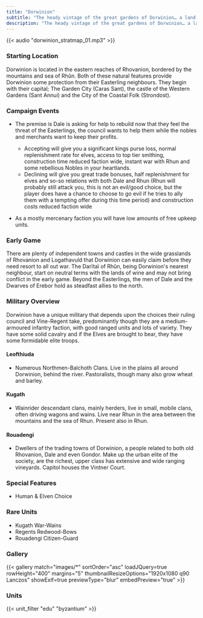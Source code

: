 ```yaml
---
title: "Dorwinion"
subtitle: "The heady vintage of the great gardens of Dorwinion… a land of vines in ’the burning South.’"
description: "The heady vintage of the great gardens of Dorwinion… a land of vines in ’the burning South.’"
---
```


{{< audio "dorwinion_stratmap_01.mp3" >}}

### Starting Location
Dorwinion is located in the eastern reaches of Rhovanion, bordered by the mountains and sea of Rhûn. Both of these natural features provide Dorwinion some protection from their Easterling neighbours. They begin with their capital; The Garden City (Caras Sant), the castle of the Western Gardens (Sant Annui) and the City of the Coastal Folk (Strondost).

### Campaign Events

- The premise is Dale is asking for help to rebuild now that they feel the threat of the Easterlings, the council wants to help them while the nobles and merchants want to keep their profits.
    - Accepting will give you a significant kings purse loss, normal replenishment rate for elves, access to top tier smithing, construction time reduced faction wide, instant war with Rhun and some rebellious Nobles in your heartlands.
    - Declining will give you great trade bonuses, half replenishment for elves and so-so relations with both Dale and Rhun (Rhun will probably still attack you, this is not an evil/good choice, but the player does have a chance to choose to go evil if he tries to ally them with a tempting offer during this time period) and construction costs reduced faction wide

- As a mostly mercenary faction you will have low amounts of free upkeep units.

### Early Game
There are plenty of independent towns and castles in the wide grasslands of Rhovanion and Logathavuld that Dorwinion can easily claim before they need resort to all out war. The Darïtaï of Rhûn, being Dorwinion's nearest neighbour, start on neutral terms with the lands of wine and may not bring conflict in the early game. Beyond the Easterlings, the men of Dale and the Dwarves of Erebor hold as steadfast allies to the north.

### Military Overview
Dorwinion have a unique military that depends upon the choices their ruling council and Vine-Regent take, predominantly though they are a medium-armoured infantry faction, with good ranged units and lots of variety. They have some solid cavalry and if the Elves are brought to bear, they have some formidable elite troops.

#### Leofthiuda

- Numerous Northmen-Balchoth Clans. Live in the plains all around Dorwinion, behind the river. Pastoralists, though many also grow wheat and barley.

#### Kugath

- Wainrider descendant clans, mainly herders, live in small, mobile clans, often driving wagons and wains. Live near Rhun in the area between the mountains and the sea of Rhun. Present also in Rhun.

#### Rouadengi

- Dwellers of the trading towns of Dorwinion, a people related to both old Rhovanion, Dale and even Gondor. Make up the urban elite of the society, are the richest, upper class has extensive and wide ranging vineyards. Capitol houses the Vintner Court.

### Special Features

- Human & Elven Choice

### Rare Units

- Kugath War-Wains
- Regents Redwood-Bows
- Rouadengi Citizen-Guard

### Gallery

{{< gallery match="images/*" sortOrder="asc" loadJQuery=true rowHeight="400" margins="5" thumbnailResizeOptions="1920x1080 q90 Lanczos" showExif=true previewType="blur" embedPreview="true" >}}

### Units

{{< unit_filter "edu" "byzantium" >}}
